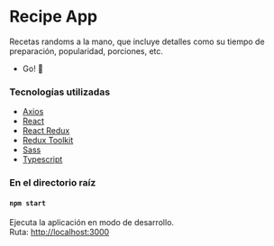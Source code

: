 # Recipe App

Recetas randoms a la mano, que incluye detalles como su tiempo de preparación, popularidad, porciones, etc.

- Go! 🚀

### Tecnologías utilizadas

- [Axios](https://axios-http.com/)
- [React](https://es.reactjs.org/)
- [React Redux](https://react-redux.js.org/)
- [Redux Toolkit](https://redux-toolkit.js.org/)
- [Sass](https://sass-lang.com/)
- [Typescript](https://www.typescriptlang.org/)

### En el directorio raíz

#### `npm start`

Ejecuta la aplicación en modo de desarrollo.\
Ruta: [http://localhost:3000](http://localhost:3000)
